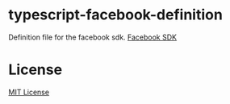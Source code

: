 typescript-facebook-definition
=================

Definition file for the facebook sdk.
[Facebook SDK](http://developers.facebook.com/docs/reference/javascript/)

License
=================
[MIT License](https://github.com/mientjan/typescript-facebook-definition/blob/master/license.txt)